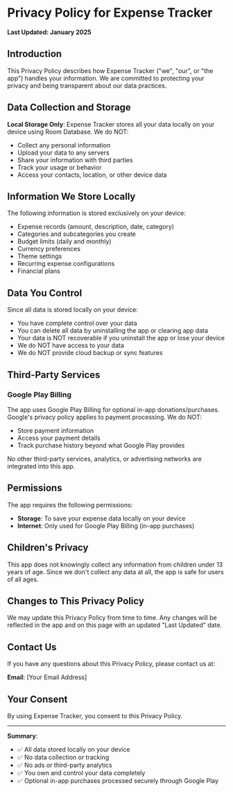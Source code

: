 # Privacy Policy for Expense Tracker

**Last Updated: January 2025**

## Introduction

This Privacy Policy describes how Expense Tracker ("we", "our", or "the app") handles your information. We are committed to protecting your privacy and being transparent about our data practices.

## Data Collection and Storage

**Local Storage Only**: Expense Tracker stores all your data locally on your device using Room Database. We do NOT:
- Collect any personal information
- Upload your data to any servers
- Share your information with third parties
- Track your usage or behavior
- Access your contacts, location, or other device data

## Information We Store Locally

The following information is stored exclusively on your device:
- Expense records (amount, description, date, category)
- Categories and subcategories you create
- Budget limits (daily and monthly)
- Currency preferences
- Theme settings
- Recurring expense configurations
- Financial plans

## Data You Control

Since all data is stored locally on your device:
- You have complete control over your data
- You can delete all data by uninstalling the app or clearing app data
- Your data is NOT recoverable if you uninstall the app or lose your device
- We do NOT have access to your data
- We do NOT provide cloud backup or sync features

## Third-Party Services

### Google Play Billing
The app uses Google Play Billing for optional in-app donations/purchases. Google's privacy policy applies to payment processing. We do NOT:
- Store payment information
- Access your payment details
- Track purchase history beyond what Google Play provides

No other third-party services, analytics, or advertising networks are integrated into this app.

## Permissions

The app requires the following permissions:
- **Storage**: To save your expense data locally on your device
- **Internet**: Only used for Google Play Billing (in-app purchases)

## Children's Privacy

This app does not knowingly collect any information from children under 13 years of age. Since we don't collect any data at all, the app is safe for users of all ages.

## Changes to This Privacy Policy

We may update this Privacy Policy from time to time. Any changes will be reflected in the app and on this page with an updated "Last Updated" date.

## Contact Us

If you have any questions about this Privacy Policy, please contact us at:

**Email**: [Your Email Address]

## Your Consent

By using Expense Tracker, you consent to this Privacy Policy.

---

**Summary**:
- ✅ All data stored locally on your device
- ✅ No data collection or tracking
- ✅ No ads or third-party analytics
- ✅ You own and control your data completely
- ✅ Optional in-app purchases processed securely through Google Play
